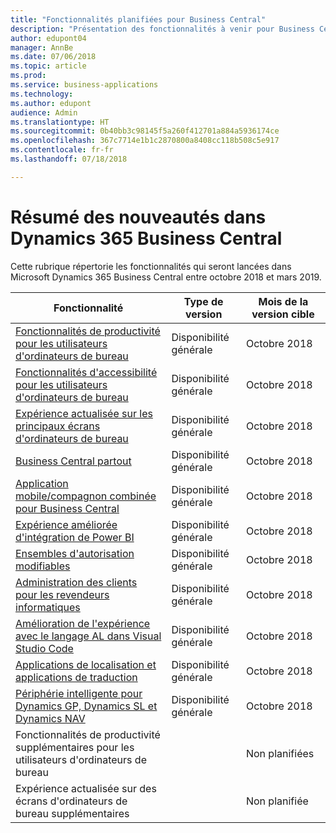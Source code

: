 ```yaml
---
title: "Fonctionnalités planifiées pour Business Central"
description: "Présentation des fonctionnalités à venir pour Business Central"
author: edupont04
manager: AnnBe
ms.date: 07/06/2018
ms.topic: article
ms.prod: 
ms.service: business-applications
ms.technology: 
ms.author: edupont
audience: Admin
ms.translationtype: HT
ms.sourcegitcommit: 0b40bb3c98145f5a260f412701a884a5936174ce
ms.openlocfilehash: 367c7714e1b1c2870800a8408cc118b508c5e917
ms.contentlocale: fr-fr
ms.lasthandoff: 07/18/2018

---
```

# <a name="summary-of-whats-new-in-dynamics-365-business-central"></a>Résumé des nouveautés dans Dynamics 365 Business Central

Cette rubrique répertorie les fonctionnalités qui seront lancées dans Microsoft Dynamics 365 Business Central entre octobre 2018 et mars 2019.



| Fonctionnalité | Type de version  |Mois de la version cible |
|------------|----------|-------------|
| [Fonctionnalités de productivité pour les utilisateurs d'ordinateurs de bureau](high-productivity-user-experience.md) | Disponibilité générale |      Octobre 2018  |
| [Fonctionnalités d'accessibilité pour les utilisateurs d'ordinateurs de bureau](/business-applications-release-notes/october18/dynamics365-business-central/high-productivity-user-experience#accessibility) |  Disponibilité générale |       Octobre 2018  |
| [Expérience actualisée sur les principaux écrans d'ordinateurs de bureau](/business-applications-release-notes/october18/dynamics365-business-central/high-productivity-user-experience#refreshed-desktop-experience) |  Disponibilité générale |        Octobre 2018  |
| [Business Central partout](business-central-everywhere.md)|  Disponibilité générale  |       Octobre 2018  |
| [Application mobile/compagnon combinée pour Business Central](/business-applications-release-notes/october18/dynamics365-business-central/high-productivity-user-experience#access-from-anywhere) |  Disponibilité générale |      Octobre 2018    |
| [Expérience améliorée d'intégration de Power BI](enhanced-power-bi-embed-experience.md)  | Disponibilité générale    |      Octobre 2018   |
| [Ensembles d'autorisation modifiables](editablepermissionsets.md)  | Disponibilité générale    |      Octobre 2018   |
| [Administration des clients pour les revendeurs informatiques](var-tenant-administration.md)  | Disponibilité générale    |      Octobre 2018   |
| [Amélioration de l'expérience avec le langage AL dans Visual Studio Code](visual-studio-code-improvements.md)  | Disponibilité générale    |Octobre 2018   |
| [Applications de localisation et applications de traduction](localization.md)      |  Disponibilité générale  |       Octobre 2018   |
| [Périphérie intelligente pour Dynamics GP, Dynamics SL et Dynamics NAV](dynamics-intelligent-edge.md)   | Disponibilité générale  |       Octobre 2018|
| Fonctionnalités de productivité supplémentaires pour les utilisateurs d'ordinateurs de bureau |           |Non planifiées |
| Expérience actualisée sur des écrans d'ordinateurs de bureau supplémentaires |           |Non planifiée |

